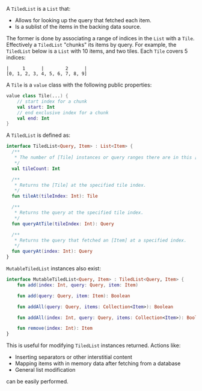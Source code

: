 A `TiledList` is a `List` that:

* Allows for looking up the query that fetched each item.
* Is a sublist of the items in the backing data source.

The former is done by associating a range of indices in the `List` with a `Tile`.
Effectively a `TiledList` "chunks" its items by query.
For example, the `TiledList` below is a `List` with 10 items, and two tiles. Each `Tile` covers 5 indices:

```
|     1      |        2      |
[0, 1, 2, 3, 4, 5, 6, 7, 8, 9]
```

A `Tile` is a `value` class with the following public properties:

```kotlin
value class Tile(...) {
    // start index for a chunk
    val start: Int
    // end exclusive index for a chunk
    val end: Int
}
``` 

A `TiledList` is defined as:

```kotlin
interface TiledList<Query, Item> : List<Item> {
  /**
   * The number of [Tile] instances or query ranges there are in this [TiledList]
   */
  val tileCount: Int

  /**
   * Returns the [Tile] at the specified tile index.
   */
  fun tileAt(tileIndex: Int): Tile

  /**
   * Returns the query at the specified tile index.
   */
  fun queryAtTile(tileIndex: Int): Query

  /**
   * Returns the query that fetched an [Item] at a specified index.
   */
  fun queryAt(index: Int): Query
}
```

`MutableTiledList` instances also exist:

```kotlin
interface MutableTiledList<Query, Item> : TiledList<Query, Item> {
    fun add(index: Int, query: Query, item: Item)

    fun add(query: Query, item: Item): Boolean

    fun addAll(query: Query, items: Collection<Item>): Boolean

    fun addAll(index: Int, query: Query, items: Collection<Item>): Boolean

    fun remove(index: Int): Item
}
```

This is useful for modifying `TiledList` instances returned. Actions like:

* Inserting separators or other interstitial content
* Mapping items with in memory data after fetching from a database
* General list modification

can be easily performed.